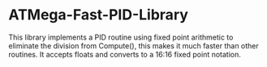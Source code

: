 # ATMega-Fast-PID-Library

This library implements a PID routine using fixed point arithmetic to eliminate the division from Compute(), this makes it much faster than other routines.
It accepts floats and converts to a 16:16 fixed point notation.
